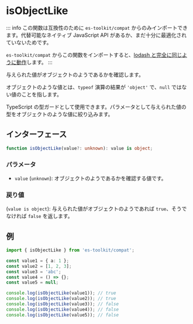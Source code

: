 # isObjectLike

::: info
この関数は互換性のために `es-toolkit/compat` からのみインポートできます。代替可能なネイティブ JavaScript API があるか、まだ十分に最適化されていないためです。

`es-toolkit/compat` からこの関数をインポートすると、[lodash と完全に同じように動作](../../../compatibility.md)します。
:::

与えられた値がオブジェクトのようであるかを確認します。

オブジェクトのような値とは、`typeof` 演算の結果が `'object'` で、`null` ではない値のことを指します。

TypeScript の型ガードとして使用できます。パラメータとして与えられた値の型をオブジェクトのような値に絞り込みます。

## インターフェース

```typescript
function isObjectLike(value?: unknown): value is object;
```

### パラメータ

- `value` (`unknown`): オブジェクトのようであるかを確認する値です。

### 戻り値

(`value is object`): 与えられた値がオブジェクトのようであれば `true`、そうでなければ `false` を返します。

## 例

```typescript
import { isObjectLike } from 'es-toolkit/compat';

const value1 = { a: 1 };
const value2 = [1, 2, 3];
const value3 = 'abc';
const value4 = () => {};
const value5 = null;

console.log(isObjectLike(value1)); // true
console.log(isObjectLike(value2)); // true
console.log(isObjectLike(value3)); // false
console.log(isObjectLike(value4)); // false
console.log(isObjectLike(value5)); // false
```
